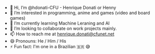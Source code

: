 - 👋 Hi, I’m @hdonati-CFU - Henrique Donati or Henny 
- 👀 I’m interested in programming, anime and games (video and board games)
- 🌱 I’m currently learning Machine Leraning and AI
- 💞️ I’m looking to collaborate on work projects mainly. 
- 📫 How to reach me at henrique.donati@cfunet.net
- 😄 Pronouns: He / Him / His
- ⚡ Fun fact: I'm one in a Brazilian 🇧🇷 😅

<!---
hdonati-CFU/hdonati-CFU is a ✨ special ✨ repository because its `README.md` (this file) appears on your GitHub profile.
You can click the Preview link to take a look at your changes.
--->
